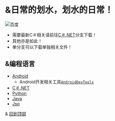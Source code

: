 &日常的划水，划水的日常！
=======================
![百度](https://www.baidu.com/img/bd_logo1.png "百度logo")
* 需要最新C＃相关请前往[C＃.NET](https://github.com/CXY-YSL/MGZDTS/tree/C%23.NET)分支下载！
* 其他亦是如此！
* 单分支可以下载单独相关文件！

&编程语言
-------
* [Android](https://github.com/CXY-YSL/MGZDTS/tree/Android)
  * Android开发相关工具[`AndroidDevTools`](https://www.androiddevtools.cn/)
* [C＃.NET](https://github.com/CXY-YSL/MGZDTS/tree/C%23.NET "鼠标悬停")
* [Python](https://github.com/CXY-YSL/MGZDTS/tree/Python)
* [Java](https://www.oracle.com/java/)
* [Jsp](https://github.com/CXY-YSL/MGZDTS/tree/Jsp)

& [回到顶部](#readme)
